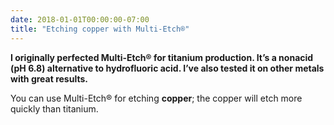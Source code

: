 ```yaml
---
date: 2018-01-01T00:00:00-07:00
title: "Etching copper with Multi-Etch®"
---
```


**I originally perfected Multi-Etch® for titanium production. It’s a nonacid (pH 6.8) alternative to hydrofluoric acid. I’ve also tested it on other metals with great results.**

You can use Multi-Etch® for etching **copper**; the copper will etch more quickly than titanium.
